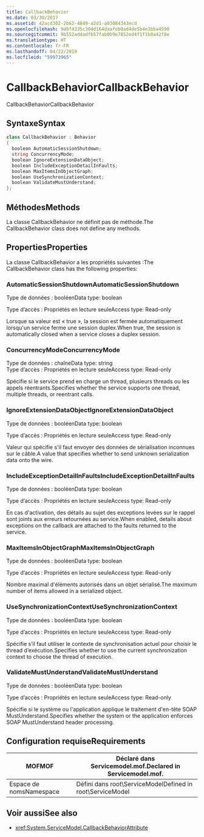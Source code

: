 ```yaml
---
title: CallbackBehavior
ms.date: 03/30/2017
ms.assetid: 42acd302-2b62-4849-a2d1-a03084343ecd
ms.openlocfilehash: 9d8f4335c304d164daafeb0ad4de5b4e3bba4590
ms.sourcegitcommit: 9b552addadfb57fab0b9e7852ed4f1f1b8a42f8e
ms.translationtype: HT
ms.contentlocale: fr-FR
ms.lasthandoff: 04/22/2019
ms.locfileid: "59973965"
---
```

# <a name="callbackbehavior"></a><span data-ttu-id="5cea5-102">CallbackBehavior</span><span class="sxs-lookup"><span data-stu-id="5cea5-102">CallbackBehavior</span></span>
<span data-ttu-id="5cea5-103">CallbackBehavior</span><span class="sxs-lookup"><span data-stu-id="5cea5-103">CallbackBehavior</span></span>  
  
## <a name="syntax"></a><span data-ttu-id="5cea5-104">Syntaxe</span><span class="sxs-lookup"><span data-stu-id="5cea5-104">Syntax</span></span>  
  
```csharp
class CallbackBehavior : Behavior  
{  
  boolean AutomaticSessionShutdown;  
  string ConcurrencyMode;  
  boolean IgnoreExtensionDataObject;  
  boolean IncludeExceptionDetailInFaults;  
  boolean MaxItemsInObjectGraph;  
  boolean UseSynchronizationContext;  
  boolean ValidateMustUnderstand;  
};  
```  
  
## <a name="methods"></a><span data-ttu-id="5cea5-105">Méthodes</span><span class="sxs-lookup"><span data-stu-id="5cea5-105">Methods</span></span>  
 <span data-ttu-id="5cea5-106">La classe CallbackBehavior ne définit pas de méthode.</span><span class="sxs-lookup"><span data-stu-id="5cea5-106">The CallbackBehavior class does not define any methods.</span></span>  
  
## <a name="properties"></a><span data-ttu-id="5cea5-107">Properties</span><span class="sxs-lookup"><span data-stu-id="5cea5-107">Properties</span></span>  
 <span data-ttu-id="5cea5-108">La classe CallbackBehavior a les propriétés suivantes :</span><span class="sxs-lookup"><span data-stu-id="5cea5-108">The CallbackBehavior class has the following properties:</span></span>  
  
### <a name="automaticsessionshutdown"></a><span data-ttu-id="5cea5-109">AutomaticSessionShutdown</span><span class="sxs-lookup"><span data-stu-id="5cea5-109">AutomaticSessionShutdown</span></span>  
 <span data-ttu-id="5cea5-110">Type de données : booléen</span><span class="sxs-lookup"><span data-stu-id="5cea5-110">Data type: boolean</span></span>  
  
 <span data-ttu-id="5cea5-111">Type d’accès : Propriétés en lecture seule</span><span class="sxs-lookup"><span data-stu-id="5cea5-111">Access type: Read-only</span></span>  
  
 <span data-ttu-id="5cea5-112">Lorsque sa valeur est « true », la session est fermée automatiquement lorsqu'un service ferme une session duplex.</span><span class="sxs-lookup"><span data-stu-id="5cea5-112">When true, the session is automatically closed when a service closes a duplex session.</span></span>  
  
### <a name="concurrencymode"></a><span data-ttu-id="5cea5-113">ConcurrencyMode</span><span class="sxs-lookup"><span data-stu-id="5cea5-113">ConcurrencyMode</span></span>  
 <span data-ttu-id="5cea5-114">Type de données : chaîne</span><span class="sxs-lookup"><span data-stu-id="5cea5-114">Data type: string</span></span>  
<span data-ttu-id="5cea5-115">Type d’accès : Propriétés en lecture seule</span><span class="sxs-lookup"><span data-stu-id="5cea5-115">Access type: Read-only</span></span>  
  
 <span data-ttu-id="5cea5-116">Spécifie si le service prend en charge un thread, plusieurs threads ou les appels réentrants.</span><span class="sxs-lookup"><span data-stu-id="5cea5-116">Specifies whether the service supports one thread, multiple threads, or reentrant calls.</span></span>  
  
### <a name="ignoreextensiondataobject"></a><span data-ttu-id="5cea5-117">IgnoreExtensionDataObject</span><span class="sxs-lookup"><span data-stu-id="5cea5-117">IgnoreExtensionDataObject</span></span>  
 <span data-ttu-id="5cea5-118">Type de données : booléen</span><span class="sxs-lookup"><span data-stu-id="5cea5-118">Data type: boolean</span></span>  
  
 <span data-ttu-id="5cea5-119">Type d’accès : Propriétés en lecture seule</span><span class="sxs-lookup"><span data-stu-id="5cea5-119">Access type: Read-only</span></span>  
  
 <span data-ttu-id="5cea5-120">Valeur qui spécifie s'il faut envoyer des données de sérialisation inconnues sur le câble.</span><span class="sxs-lookup"><span data-stu-id="5cea5-120">A value that specifies whether to send unknown serialization data onto the wire.</span></span>  
  
### <a name="includeexceptiondetailinfaults"></a><span data-ttu-id="5cea5-121">IncludeExceptionDetailInFaults</span><span class="sxs-lookup"><span data-stu-id="5cea5-121">IncludeExceptionDetailInFaults</span></span>  
 <span data-ttu-id="5cea5-122">Type de données : booléen</span><span class="sxs-lookup"><span data-stu-id="5cea5-122">Data type: boolean</span></span>  
  
 <span data-ttu-id="5cea5-123">Type d’accès : Propriétés en lecture seule</span><span class="sxs-lookup"><span data-stu-id="5cea5-123">Access type: Read-only</span></span>  
  
 <span data-ttu-id="5cea5-124">En cas d'activation, des détails au sujet des exceptions levées sur le rappel sont joints aux erreurs retournées au service.</span><span class="sxs-lookup"><span data-stu-id="5cea5-124">When enabled, details about exceptions on the callback are attached to the faults returned to the service.</span></span>  
  
### <a name="maxitemsinobjectgraph"></a><span data-ttu-id="5cea5-125">MaxItemsInObjectGraph</span><span class="sxs-lookup"><span data-stu-id="5cea5-125">MaxItemsInObjectGraph</span></span>  
 <span data-ttu-id="5cea5-126">Type de données : booléen</span><span class="sxs-lookup"><span data-stu-id="5cea5-126">Data type: boolean</span></span>  
  
 <span data-ttu-id="5cea5-127">Type d’accès : Propriétés en lecture seule</span><span class="sxs-lookup"><span data-stu-id="5cea5-127">Access type: Read-only</span></span>  
  
 <span data-ttu-id="5cea5-128">Nombre maximal d'éléments autorisés dans un objet sérialisé.</span><span class="sxs-lookup"><span data-stu-id="5cea5-128">The maximum number of items allowed in a serialized object.</span></span>  
  
### <a name="usesynchronizationcontext"></a><span data-ttu-id="5cea5-129">UseSynchronizationContext</span><span class="sxs-lookup"><span data-stu-id="5cea5-129">UseSynchronizationContext</span></span>  
 <span data-ttu-id="5cea5-130">Type de données : booléen</span><span class="sxs-lookup"><span data-stu-id="5cea5-130">Data type: boolean</span></span>  
  
 <span data-ttu-id="5cea5-131">Type d’accès : Propriétés en lecture seule</span><span class="sxs-lookup"><span data-stu-id="5cea5-131">Access type: Read-only</span></span>  
  
 <span data-ttu-id="5cea5-132">Spécifie s’il faut utiliser le contexte de synchronisation actuel pour choisir le thread d’exécution.</span><span class="sxs-lookup"><span data-stu-id="5cea5-132">Specifies whether to use the current synchronization context to choose the thread of execution.</span></span>  
  
### <a name="validatemustunderstand"></a><span data-ttu-id="5cea5-133">ValidateMustUnderstand</span><span class="sxs-lookup"><span data-stu-id="5cea5-133">ValidateMustUnderstand</span></span>  
 <span data-ttu-id="5cea5-134">Type de données : booléen</span><span class="sxs-lookup"><span data-stu-id="5cea5-134">Data type: boolean</span></span>  
  
 <span data-ttu-id="5cea5-135">Type d’accès : Propriétés en lecture seule</span><span class="sxs-lookup"><span data-stu-id="5cea5-135">Access type: Read-only</span></span>  
  
 <span data-ttu-id="5cea5-136">Spécifie si le système ou l'application applique le traitement d'en-tête SOAP MustUnderstand.</span><span class="sxs-lookup"><span data-stu-id="5cea5-136">Specifies whether the system or the application enforces SOAP MustUnderstand header processing.</span></span>  
  
## <a name="requirements"></a><span data-ttu-id="5cea5-137">Configuration requise</span><span class="sxs-lookup"><span data-stu-id="5cea5-137">Requirements</span></span>  
  
|<span data-ttu-id="5cea5-138">MOF</span><span class="sxs-lookup"><span data-stu-id="5cea5-138">MOF</span></span>|<span data-ttu-id="5cea5-139">Déclaré dans Servicemodel.mof.</span><span class="sxs-lookup"><span data-stu-id="5cea5-139">Declared in Servicemodel.mof.</span></span>|  
|---------|-----------------------------------|  
|<span data-ttu-id="5cea5-140">Espace de noms</span><span class="sxs-lookup"><span data-stu-id="5cea5-140">Namespace</span></span>|<span data-ttu-id="5cea5-141">Défini dans root\ServiceModel</span><span class="sxs-lookup"><span data-stu-id="5cea5-141">Defined in root\ServiceModel</span></span>|  
  
## <a name="see-also"></a><span data-ttu-id="5cea5-142">Voir aussi</span><span class="sxs-lookup"><span data-stu-id="5cea5-142">See also</span></span>

- <xref:System.ServiceModel.CallbackBehaviorAttribute>
